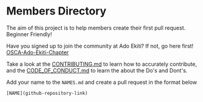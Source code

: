 # Members Directory

The aim of this project is to help members create their first pull request. Beginner Friendly!

Have you signed up to join the community at Ado Ekiti? If not, go here first! [OSCA-Ado-Ekiti-Chapter](#)

Take a look at the [CONTRIBUTING.md](CONTRIBUTING.md) to learn how to accurately contribute, and the [CODE_OF_CONDUCT.md](CODE_OF_CONDUCT.md) to learn the about the Do's and Dont's.

 Add your name to the `NAMES.md` and create a pull request in the format below

`[NAME](github-repository-link)`
